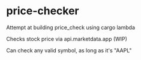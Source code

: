 # price-checker
Attempt at building price_check using cargo lambda

Checks stock price via api.marketdata.app (WIP)

Can check any valid symbol, as long as it's "AAPL"
